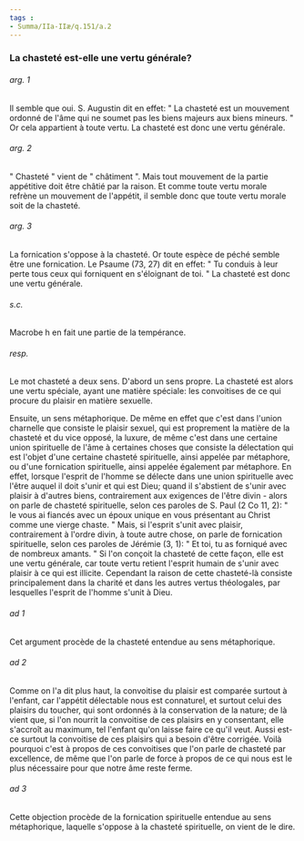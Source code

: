 ```yaml
---
tags : 
- Summa/IIa-IIæ/q.151/a.2
---
```


### La chasteté est-elle une vertu générale?

###### arg. 1
Il semble que oui. S. Augustin dit en effet: " La chasteté est un mouvement ordonné de l'âme qui ne soumet pas les biens majeurs aux biens mineurs. " Or cela appartient à toute vertu. La chasteté est donc une vertu générale. 

###### arg. 2
" Chasteté " vient de " châtiment ". Mais tout mouvement de la partie appétitive doit être châtié par la raison. Et comme toute vertu morale refrène un mouvement de l'appétit, il semble donc que toute vertu morale soit de la chasteté. 

###### arg. 3
La fornication s'oppose à la chasteté. Or toute espèce de péché semble être une fornication. Le Psaume (73, 27) dit en effet: " Tu conduis à leur perte tous ceux qui forniquent en s'éloignant de toi. " La chasteté est donc une vertu générale. 

###### s.c.
Macrobe h en fait une partie de la tempérance. 

###### resp.
Le mot chasteté a deux sens. D'abord un sens propre. La chasteté est alors une vertu spéciale, ayant une matière spéciale: les convoitises de ce qui procure du plaisir en matière sexuelle. 

Ensuite, un sens métaphorique. De même en effet que c'est dans l'union charnelle que consiste le plaisir sexuel, qui est proprement la matière de la chasteté et du vice opposé, la luxure, de même c'est dans une certaine union spirituelle de l'âme à certaines choses que consiste la délectation qui est l'objet d'une certaine chasteté spirituelle, ainsi appelée par métaphore, ou d'une fornication spirituelle, ainsi appelée également par métaphore. En effet, lorsque l'esprit de l'homme se délecte dans une union spirituelle avec l'être auquel il doit s'unir et qui est Dieu; quand il s'abstient de s'unir avec plaisir à d'autres biens, contrairement aux exigences de l'être divin - alors on parle de chasteté spirituelle, selon ces paroles de S. Paul (2 Co 11, 2): " le vous ai fiancés avec un époux unique en vous présentant au Christ comme une vierge chaste. " Mais, si l'esprit s'unit avec plaisir, contrairement à l'ordre divin, à toute autre chose, on parle de fornication spirituelle, selon ces paroles de Jérémie (3, 1): " Et toi, tu as forniqué avec de nombreux amants. " Si l'on conçoit la chasteté de cette façon, elle est une vertu générale, car toute vertu retient l'esprit humain de s'unir avec plaisir à ce qui est illicite. Cependant la raison de cette chasteté-là consiste principalement dans la charité et dans les autres vertus théologales, par lesquelles l'esprit de l'homme s'unit à Dieu. 

###### ad 1
Cet argument procède de la chasteté entendue au sens métaphorique. 

###### ad 2
Comme on l'a dit plus haut, la convoitise du plaisir est comparée surtout à l'enfant, car l'appétit délectable nous est connaturel, et surtout celui des plaisirs du toucher, qui sont ordonnés à la conservation de la nature; de là vient que, si l'on nourrit la convoitise de ces plaisirs en y consentant, elle s'accroît au maximum, tel l'enfant qu'on laisse faire ce qu'il veut. Aussi est-ce surtout la convoitise de ces plaisirs qui a besoin d'être corrigée. Voilà pourquoi c'est à propos de ces convoitises que l'on parle de chasteté par excellence, de même que l'on parle de force à propos de ce qui nous est le plus nécessaire pour que notre âme reste ferme. 

###### ad 3
Cette objection procède de la fornication spirituelle entendue au sens métaphorique, laquelle s'oppose à la chasteté spirituelle, on vient de le dire. 

